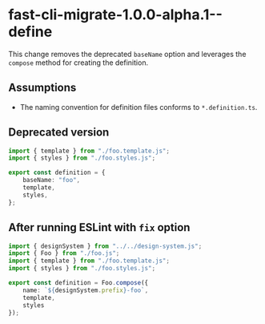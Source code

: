 # fast-cli-migrate-1.0.0-alpha.1--define

This change removes the deprecated `baseName` option and leverages the `compose` method for creating the definition.

## Assumptions

- The naming convention for definition files conforms to `*.definition.ts`.

## Deprecated version

```ts
import { template } from "./foo.template.js";
import { styles } from "./foo.styles.js";

export const definition = {
    baseName: "foo",
    template,
    styles,
};
```

## After running ESLint with `fix` option

```ts
import { designSystem } from "../../design-system.js";
import { Foo } from "./foo.js";
import { template } from "./foo.template.js";
import { styles } from "./foo.styles.js";

export const definition = Foo.compose({
    name: `${designSystem.prefix}-foo`,
    template,
    styles
});
```